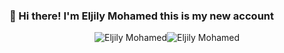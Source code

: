 

### 👋 Hi there! I'm Eljily Mohamed this is my new account


<p align="center"><img src="https://github-readme-stats.vercel.app/api?username=Eljily-Mohamed&show_icons=true&locale=en&theme=radical" alt="Eljily Mohamed" /><img src="https://github-readme-streak-stats.herokuapp.com/?user=Eljily-Mohamed&theme=#2596be" alt="Eljily Mohamed" /></p>
